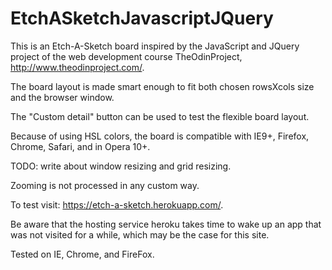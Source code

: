 # EtchASketchJavascriptJQuery

This is an Etch-A-Sketch board inspired by the JavaScript and JQuery project of the web development course TheOdinProject, http://www.theodinproject.com/. 

The board layout is made smart enough to fit both chosen rowsXcols size and the browser window.

The "Custom detail" button can be used to test the flexible board layout.

Because of using HSL colors, the board is compatible with IE9+, Firefox, Chrome, Safari, and in Opera 10+. 

TODO: write about window resizing and grid resizing.

Zooming is not processed in any custom way.

To test visit: https://etch-a-sketch.herokuapp.com/.

Be aware that the hosting service heroku takes time to wake up an app that was not visited for a while, which may be the case for this site. 

Tested on IE, Chrome, and FireFox.
